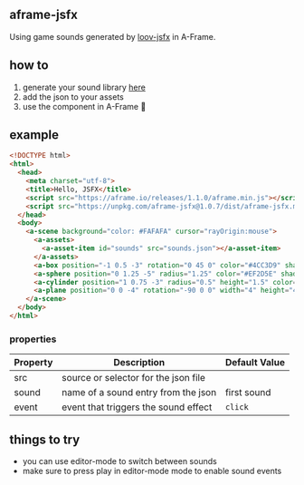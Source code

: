 ## aframe-jsfx

Using game sounds generated by [loov-jsfx](https://github.com/loov/jsfx) in A-Frame.

## how to 

1. generate your sound library [here](http://jsfx.glitch.me/) 
2. add the json to your assets
3. use the component in A-Frame 🥳

## example

```html
<!DOCTYPE html>
<html>
  <head>
    <meta charset="utf-8">
    <title>Hello, JSFX</title>
    <script src="https://aframe.io/releases/1.1.0/aframe.min.js"></script>
    <script src="https://unpkg.com/aframe-jsfx@1.0.7/dist/aframe-jsfx.min.js"></script>
  </head>
  <body>
    <a-scene background="color: #FAFAFA" cursor="rayOrigin:mouse">
      <a-assets>
        <a-asset-item id="sounds" src="sounds.json"></a-asset-item>
      </a-assets>
      <a-box position="-1 0.5 -3" rotation="0 45 0" color="#4CC3D9" shadow jsfx="src:#sounds; sound:explosion"></a-box>
      <a-sphere position="0 1.25 -5" radius="1.25" color="#EF2D5E" shadow jsfx="src:#sounds; sound:powerup"></a-sphere>
      <a-cylinder position="1 0.75 -3" radius="0.5" height="1.5" color="#FFC65D" shadow jsfx="src:#sounds; sound:select"></a-cylinder>
      <a-plane position="0 0 -4" rotation="-90 0 0" width="4" height="4" color="#7BC8A4" shadow jsfx="src:#sounds"></a-plane>
    </a-scene>
  </body>
</html>
```

### properties

| Property  | Description                                      | Default Value            |
| --------  | -----------                                      | ------------------------ |
| src       | source or selector for the json file             |                          |
| sound     | name of a sound entry from the json              | first sound              |
| event     | event that triggers the sound effect             | `click`                  |

## things to try

- you can use editor-mode to switch between sounds
- make sure to press play in editor-mode mode to enable sound events
